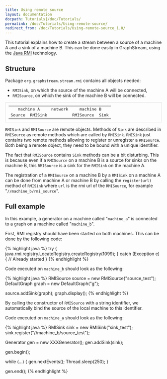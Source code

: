 ```yaml
---
title: Using remote source
layout: documentation
docpath: Tutorials|/doc/Tutorials/
permalink: /doc/Tutorials/Using-remote-source/
redirect_from: /doc/Tutorials/Using-remote-source_1.0/
---
```


This tutorial explains how to create a stream between a source of a machine A and a sink of a machine B.
This can be done easily in GraphStream, using the [Java RMI](http://en.wikipedia.org/wiki/Java_remote_method_invocation) technology.


## Structure

Package ``org.graphstream.stream.rmi`` contains all objects needed:

* ``RMISink``, on which the source of the machine A will be connected,
* ``RMISource``, on which the sink of the machine B will be connected.


<table style="font-family: monospace; text-align: center; border: solid 1px #ddd; padding: 10px;">
	<tr>
		<td>machine A</td><td>network</td><td>machine B</td>
	</tr>
	<tr>
		<td>Source&nbsp;<i class="fa fa-arrow-circle-right"></i>&nbsp;RMISink</td>
		<td><i class="fa fa-arrow-circle-right"></i></td>
		<td>RMISource&nbsp;<i class="fa fa-arrow-circle-right"></i>&nbsp;Sink</td>
	</tr>
</table>


``RMISink`` and ``RMISource`` are remote objects. Methods of ``Sink`` are described in ``RMISource`` as remote methods which are called by ``RMISink``. ``RMISink`` just contains two remote methods allowing to register or unregister a ``RMISource``. Both being a remote object, they need to be bound with a unique identifier.

The fact that ``RMISource`` contains ``Sink`` methods can be a bit disturbing. This is because even if a ``RMISource`` on a machine B is a source for sinks on the machine B, this ``RMISource`` is a sink for the ``RMISink`` on the machine A.

The registration of a ``RMISource`` on a machine B by a ``RMISink`` on a machine A can be done from machine A or machine B by calling the ``register(url)`` method of ``RMISink`` where ``url`` is the rmi url of the ``RMISource``, for example "``//machine_b/rmi_source``".


## Full example

In this example, a generator on a machine called "``machine_a``" is connected to a graph on a machine called "``machine_b``".

First, RMI registry should have been started on both machines. This can be done by the following code:

{% highlight java %}
try {
	java.rmi.registry.LocateRegistry.createRegistry(1099);
} catch (Exception e) {
	// Already started
}
{% endhighlight %}

Code executed on ``machine_b`` should look as the following:

{% highlight java %}
RMISource source = new RMISource("source_test");
DefaultGraph graph = new DefaultGraph("g");

source.addSink(graph);
graph.display();
{% endhighlight %}

By calling the constructor of ``RMISource`` with a string identifier, we automatically bind the source of the local machine to this identifier.

Code executed on ``machine_a`` should look as the following:

{% highlight java %}
RMISink sink = new RMISink("sink_test");
sink.register("//machine_b/source_test");

Generator gen = new XXXGenerator();
gen.addSink(sink);

gen.begin();

while (...) {
	gen.nextEvents();
	Thread.sleep(250);
}

gen.end();
{% endhighlight %}

